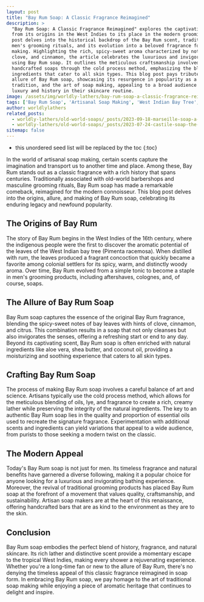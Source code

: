 ```yaml
---
layout: post
title: "Bay Rum Soap: A Classic Fragrance Reimagined"
description: >
  "Bay Rum Soap: A Classic Fragrance Reimagined" explores the captivating journey of Bay Rum
  from its origins in the West Indies to its place in the modern grooming repertoire. This
  post delves into the historical backdrop of the Bay Rum scent, traditionally cherished in
  men's grooming rituals, and its evolution into a beloved fragrance for artisanal soap
  making. Highlighting the rich, spicy-sweet aroma characterized by notes of bay leaves,
  clove, and cinnamon, the article celebrates the luxurious and invigorating experience of
  using Bay Rum soap. It outlines the meticulous craftsmanship involved in creating these
  handcrafted soaps through the cold process method, emphasizing the blend of natural
  ingredients that cater to all skin types. This blog post pays tribute to the timeless
  allure of Bay Rum soap, showcasing its resurgence in popularity as a symbol of quality,
  tradition, and the art of soap making, appealing to a broad audience seeking a touch of
  luxury and history in their skincare routine.
image: /assets/img/worldly-lathers/bay-rum-soap-a-classic-fragrance-reimagined.jpg
tags: ['Bay Rum Soap', 'Artisanal Soap Making', 'West Indian Bay Tree', 'Cold Process', 'Aromatic Soaps']
author: worldlylathers
related_posts:
  - worldly-lathers/old-world-soaps/_posts/2023-09-18-marseille-soap-a-legacy-of-purity-and-tradition.md
  - worldly-lathers/old-world-soaps/_posts/2023-07-24-castile-soap-the-gentle-giant-of-natural-skincare.md
sitemap: false
---
```


* this unordered seed list will be replaced by the toc
{:toc}

In the world of artisanal soap making, certain scents capture the imagination and transport us to another time and place. Among these, Bay Rum stands out as a classic fragrance with a rich history that spans centuries. Traditionally associated with old-world barbershops and masculine grooming rituals, Bay Rum soap has made a remarkable comeback, reimagined for the modern connoisseur. This blog post delves into the origins, allure, and making of Bay Rum soap, celebrating its enduring legacy and newfound popularity.

## The Origins of Bay Rum

The story of Bay Rum begins in the West Indies of the 16th century, where the indigenous people were the first to discover the aromatic potential of the leaves of the West Indian bay tree (Pimenta racemosa). When distilled with rum, the leaves produced a fragrant concoction that quickly became a favorite among colonial settlers for its spicy, warm, and distinctly woody aroma. Over time, Bay Rum evolved from a simple tonic to become a staple in men's grooming products, including aftershaves, colognes, and, of course, soaps.

## The Allure of Bay Rum Soap

Bay Rum soap captures the essence of the original Bay Rum fragrance, blending the spicy-sweet notes of bay leaves with hints of clove, cinnamon, and citrus. This combination results in a soap that not only cleanses but also invigorates the senses, offering a refreshing start or end to any day. Beyond its captivating scent, Bay Rum soap is often enriched with natural ingredients like aloe vera, shea butter, and coconut oil, providing a moisturizing and soothing experience that caters to all skin types.

## Crafting Bay Rum Soap

The process of making Bay Rum soap involves a careful balance of art and science. Artisans typically use the cold process method, which allows for the meticulous blending of oils, lye, and fragrance to create a rich, creamy lather while preserving the integrity of the natural ingredients. The key to an authentic Bay Rum soap lies in the quality and proportion of essential oils used to recreate the signature fragrance. Experimentation with additional scents and ingredients can yield variations that appeal to a wide audience, from purists to those seeking a modern twist on the classic.

## The Modern Appeal

Today's Bay Rum soap is not just for men. Its timeless fragrance and natural benefits have garnered a diverse following, making it a popular choice for anyone looking for a luxurious and invigorating bathing experience. Moreover, the revival of traditional grooming products has placed Bay Rum soap at the forefront of a movement that values quality, craftsmanship, and sustainability. Artisan soap makers are at the heart of this renaissance, offering handcrafted bars that are as kind to the environment as they are to the skin.

## Conclusion

Bay Rum soap embodies the perfect blend of history, fragrance, and natural skincare. Its rich lather and distinctive scent provide a momentary escape to the tropical West Indies, making every shower a rejuvenating experience. Whether you're a long-time fan or new to the allure of Bay Rum, there's no denying the timeless appeal of this classic fragrance reimagined in soap form. In embracing Bay Rum soap, we pay homage to the art of traditional soap making while enjoying a piece of aromatic heritage that continues to delight and inspire.